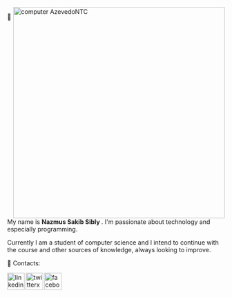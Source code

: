 <img src="https://raw.githubusercontent.com/MicaelliMedeiros/micaellimedeiros/master/image/computer-illustration.png" min-width="490px" max-width="490px" width="490px" align="right" alt="computer AzevedoNTC">
<p align="left">
  📌 My name is <strong> Nazmus Sakib Sibly </strong>. I'm passionate about technology and especially programming.<br>
  
  Currently I am a student of computer science and I intend to continue with the course and other sources of knowledge, always looking to improve.
</p>

<p align="left">
  💌 Contacts:
</p>
<p align="left">  
  <a href="https://www.linkedin.com/in/SakibSibly" alt="Linkedin">
  <img align="left" width="40px" height="40px" src="https://img.icons8.com/fluency/48/linkedin.png" alt="linkedin"/></a>

  <a href="https://twitter.com/SakibSibly" alt="Twitter">
  <img align="left" width="40px" height="40px" src="https://img.icons8.com/fluency/48/twitterx--v1.png" alt="twitterx--v1"/></a>

  <a href="https://www.facebook.com/SakibSibly" alt="Facebook">
  <img align="left" width="40px" height="40px" src="https://img.icons8.com/fluency/48/facebook.png" alt="facebook"/></a>
</p>
